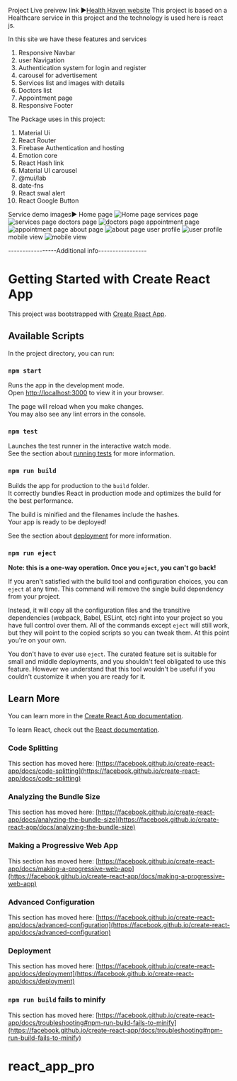 Project Live preivew link ►<a href="https://healthcare-service-react-app.web.app/" target="_blank">Health Haven website</a>
This project is based on a Healthcare service in this project and the technology is used here is react js.

In this site we have these features and services
1. Responsive Navbar
2. user Navigation 
3. Authentication system for login and register
4. carousel for advertisement 
5. Services list and images with details
6. Doctors list
7. Appointment page
8. Responsive Footer

The Package uses in this project:
1. Material Ui
2. React Router
3. Firebase Authentication and hosting
4. Emotion core
5. React Hash link
6. Material UI carousel
7. @mui/lab
8. date-fns
9. React swal alert
10. React Google Button


Service demo images►
Home page
<img src="./src/demo_imgs/Home_page.png" alt="Home page" />
services page
<img src="./src/demo_imgs/service_page.png" alt="services page" />
doctors page
<img src="./src/demo_imgs/doctors_page.png" alt="doctors page" />
appointment page
<img src="./src/demo_imgs/appointment_page.png" alt="appointment page" />
about page
<img src="./src/demo_imgs/about_page.png" alt="about page" />
user profile
<img src="./src/demo_imgs/user_profile.png" alt="user profile" />
mobile view
<img src="./src/demo_imgs/home_mobile_view.png" alt="mobile view" />

-----------------Additional info-----------------
# Getting Started with Create React App

This project was bootstrapped with [Create React App](https://github.com/facebook/create-react-app).

## Available Scripts

In the project directory, you can run:

### `npm start`

Runs the app in the development mode.\
Open [http://localhost:3000](http://localhost:3000) to view it in your browser.

The page will reload when you make changes.\
You may also see any lint errors in the console.

### `npm test`

Launches the test runner in the interactive watch mode.\
See the section about [running tests](https://facebook.github.io/create-react-app/docs/running-tests) for more information.

### `npm run build`

Builds the app for production to the `build` folder.\
It correctly bundles React in production mode and optimizes the build for the best performance.

The build is minified and the filenames include the hashes.\
Your app is ready to be deployed!

See the section about [deployment](https://facebook.github.io/create-react-app/docs/deployment) for more information.

### `npm run eject`

**Note: this is a one-way operation. Once you `eject`, you can't go back!**

If you aren't satisfied with the build tool and configuration choices, you can `eject` at any time. This command will remove the single build dependency from your project.

Instead, it will copy all the configuration files and the transitive dependencies (webpack, Babel, ESLint, etc) right into your project so you have full control over them. All of the commands except `eject` will still work, but they will point to the copied scripts so you can tweak them. At this point you're on your own.

You don't have to ever use `eject`. The curated feature set is suitable for small and middle deployments, and you shouldn't feel obligated to use this feature. However we understand that this tool wouldn't be useful if you couldn't customize it when you are ready for it.

## Learn More

You can learn more in the [Create React App documentation](https://facebook.github.io/create-react-app/docs/getting-started).

To learn React, check out the [React documentation](https://reactjs.org/).

### Code Splitting

This section has moved here: [https://facebook.github.io/create-react-app/docs/code-splitting](https://facebook.github.io/create-react-app/docs/code-splitting)

### Analyzing the Bundle Size

This section has moved here: [https://facebook.github.io/create-react-app/docs/analyzing-the-bundle-size](https://facebook.github.io/create-react-app/docs/analyzing-the-bundle-size)

### Making a Progressive Web App

This section has moved here: [https://facebook.github.io/create-react-app/docs/making-a-progressive-web-app](https://facebook.github.io/create-react-app/docs/making-a-progressive-web-app)

### Advanced Configuration

This section has moved here: [https://facebook.github.io/create-react-app/docs/advanced-configuration](https://facebook.github.io/create-react-app/docs/advanced-configuration)

### Deployment

This section has moved here: [https://facebook.github.io/create-react-app/docs/deployment](https://facebook.github.io/create-react-app/docs/deployment)

### `npm run build` fails to minify

This section has moved here: [https://facebook.github.io/create-react-app/docs/troubleshooting#npm-run-build-fails-to-minify](https://facebook.github.io/create-react-app/docs/troubleshooting#npm-run-build-fails-to-minify)
# react_app_pro
